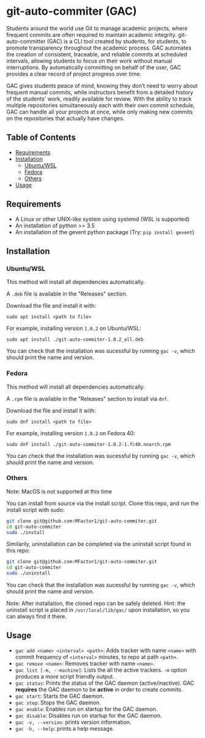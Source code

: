 # git-auto-commiter (GAC)
Students around the world use Git to manage academic projects, where frequent commits are often required to maintain academic integrity. git-auto-committer (GAC) is a CLI tool created by students, for students, to promote transparency throughout the academic process. GAC automates the creation of consistent, traceable, and reliable commits at scheduled intervals, allowing students to focus on their work without manual interruptions. By automatically committing on behalf of the user, GAC provides a clear record of project progress over time.

GAC gives students peace of mind, knowing they don’t need to worry about frequent manual commits, while instructors benefit from a detailed history of the students' work, readily available for review.
With the ability to track multiple repositories simultaneously each with their own commit schedule, GAC can handle all your projects at once, while only making new commits on the repositories that actually have changes.

## Table of Contents

- [Requirements](#requirements)
- [Installation](#installation)
  - [Ubuntu/WSL](#ubuntuwsl)
  - [Fedora](#fedora)
  - [Others](#others)
- [Usage](#usage)

## Requirements
- A Linux or other UNIX-like system using systemd (WSL is supported)
- An installation of python >= 3.5
- An installation of the gevent python package (Try: `pip install gevent`)

## Installation
### Ubuntu/WSL
This method will install all dependencies automatically.

A `.deb` file is available in the "Releases" section.

Download the file and install it with:
```
sudo apt install <path to file>
```
For example, installing version `1.0.2` on Ubuntu/WSL:
```
sudo apt install ./git-auto-commiter-1.0.2_all.deb
```
You can check that the installation was sucessful by running `gac -v`, which should print the name and version.
### Fedora
This method will install all dependencies automatically.

A `.rpm` file is available in the "Releases" section to install via `dnf`.

Download the file and install it with:
```
sudo dnf install <path to file>
```
For example, installing version `1.0.2` on Fedora 40:
```
sudo dnf install ./git-auto-commiter-1.0.2-1.fc40.noarch.rpm
```
You can check that the installation was sucessful by running `gac -v`, which should print the name and version.
### Others
Note: MacOS is not supported at this time

You can install from source via the install script.
Clone this repo, and run the install script with sudo:
``` sh
git clone git@github.com:MFactor1/git-auto-commiter.git
cd git-auto-commiter
sudo ./install
```

Similarily, uninstallation can be completed via the uninstall script found in this repo:
``` sh
git clone git@github.com:MFactor1/git-auto-commiter.git
cd git-auto-commiter
sudo ./uninstall
```
You can check that the installation was sucessful by running `gac -v`, which should print the name and version.

Note: After installation, the cloned repo can be safely deleted. Hint: the uninstall script is placed in `/usr/local/lib/gac/` upon installation, so you can always find it there.

## Usage
- `gac add <name> <interval> <path>`: Adds tracker with name `<name>` with commit frequency of `<interval>` minutes, to repo at path `<path>`.
- `gac remove <name>`: Removes tracker with name `<name>`.
- `gac list [-m, --machine]`: Lists the all the active trackers. `-m` option produces a more script friendly output.
- `gac status`: Prints the status of the GAC daemon (active/inactive). GAC **requires** the GAC daemon to be **active** in order to create commits.
- `gac start`: Starts the GAC daemon.
- `gac stop`: Stops the GAC daemon.
- `gac enable`: Enables run on startup for the GAC daemon.
- `gac disable`: Disables run on startup for the GAC daemon.
- `gac -v, --version`: prints version information.
- `gac -h, --help`: prints a help message.
